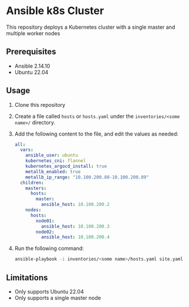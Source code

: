# Ansible k8s Cluster

This repository deploys a Kubernetes cluster with a single master and multiple worker nodes

## Prerequisites

- Ansible 2.14.10
- Ubuntu 22.04

## Usage

1. Clone this repository
2. Create a file called `hosts` or `hosts.yaml` under the `inventories/<some name>/` directory.
3. Add the following content to the file, and edit the values as needed:

    ```yaml
    all:
      vars:
        ansible_user: ubuntu
        kubernetes_cni: flannel
        kubernetes_argocd_install: true
        metallb_enabled: true
        metallb_ip_range: "10.100.200.80-10.100.200.89"
      children:
        masters:
          hosts:
            master:
              ansible_host: 10.100.200.2
        nodes:
          hosts:
            node01:
              ansible_host: 10.100.200.3
            node02:
              ansible_host: 10.100.200.4
    ```

4. Run the following command:

    ```bash
    ansible-playbook -i inventories/<some name>/hosts.yaml site.yaml
    ```

## Limitations

- Only supports Ubuntu 22.04
- Only supports a single master node
